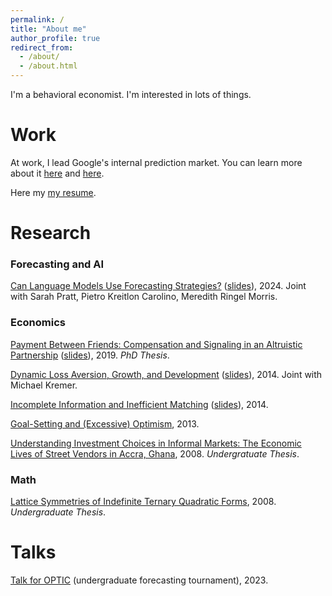 ```yaml
---
permalink: /
title: "About me"
author_profile: true
redirect_from: 
  - /about/
  - /about.html
---
```


I'm a behavioral economist.  I'm interested in lots of things.

# Work
At work, I lead Google's internal prediction market.
You can learn more about it [here](https://www.astralcodexten.com/p/mantic-monday-let-me-google-that) and [here](https://www.youtube.com/watch?v=uTCnxUBxw-E).

Here my [my resume](https://sethblumberg.com/resume/Seth%20Blumberg%20-%20resume.pdf).

# Research


### Forecasting and AI
[Can Language Models Use Forecasting Strategies?](https://arxiv.org/abs/2406.04446) ([slides](https://docs.google.com/presentation/d/1-rDRimjm8jZshFV1B3kx_lgCzc1iiFNTPmwOjscFraw/present)), 2024.  Joint with Sarah Pratt, Pietro Kreitlon Carolino, Meredith Ringel Morris.

### Economics
[Payment Between Friends: Compensation and Signaling in an Altruistic Partnership](http://sethblumberg.com/papers/Seth%20Blumberg%20-%20Payment%20between%20Friends.pdf) ([slides](http://sethblumberg.com/slides/Seth%20Blumberg%20-%20Payment%20between%20Friends%2C%20Public%20Lecture%2020191030.pdf)), 2019.  *PhD Thesis*.

[Dynamic Loss Aversion, Growth, and Development](https://sethblumberg.com/papers/Blumberg%20%2B%20Kremer%202014%20-%20Dynamic%20Loss%20Aversion%2C%20Growth%2C%20and%20Development.pdf) ([slides](http://sethblumberg.com/slides/Blumberg%20%2B%20Kremer%20-%20NEUDC%2020141101%20-%20Dynamic%20Loss%20Aversion%2C%20Growth%2C%20and%20Development%20%28handout%29.pdf)), 2014. Joint with Michael Kremer.

[Incomplete Information and Inefficient Matching](http://sethblumberg.com/papers/Seth%20Blumberg%20-%20Incomplete%20Information%20and%20Inefficient%20Matching.pdf) ([slides](http://sethblumberg.com/slides/Seth%20Blumberg%20-%20MDRG%2020140515%20-%20Incomplete%20Information%20and%20Inefficient%20Matching.pdf)), 2014.

[Goal-Setting and (Excessive) Optimism](https://sethblumberg.com/papers/Seth%20Blumberg%20-%20Goal-Setting%20and%20(Excessive)%20Optimism.pdf), 2013.

[Understanding Investment Choices in Informal Markets: The Economic Lives of Street Vendors in Accra, Ghana](https://sethblumberg.com/SethBlumberg-Thesis1.pdf), 2008. *Undergratuate Thesis*.

### Math
[Lattice Symmetries of Indefinite Ternary Quadratic Forms](https://sethblumberg.com/SethBlumberg-Thesis2.pdf), 2008. *Undergraduate Thesis*.



# Talks
[Talk for OPTIC](https://www.youtube.com/watch?v=pYYuMLQjpWY) (undergraduate forecasting tournament), 2023.